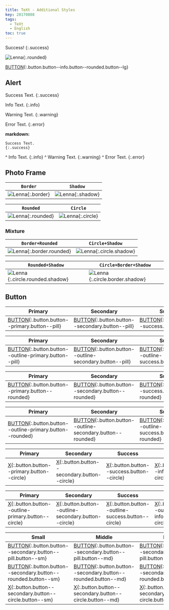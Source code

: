 ```yaml
---
title: TeXt - Additional Styles
key: 20170808
tags:
  - TeXt
  - English
toc: true
---
```


Success!
{:.success}

![Lenna](https://raw.githubusercontent.com/kitian616/jekyll-TeXt-theme/master/test/assets/images/lenna.jpg "Lenna_rounded"){:.rounded}

[BUTTON](#){:.button.button--info.button--rounded.button--lg}

<!--more-->

## Alert

Success Text.
{:.success}

Info Text.
{:.info}

Warning Text.
{:.warning}

Error Text.
{:.error}

**markdown:**

    Success Text.
    {:.success}
^
    Info Text.
    {:.info}
^
    Warning Text.
    {:.warning}
^
    Error Text.
    {:.error}

## Photo Frame

| `Border` | `Shadow` |
| ---- | ---- |
| ![Lenna](https://raw.githubusercontent.com/kitian616/jekyll-TeXt-theme/master/test/assets/images/lenna.jpg "Lenna_border"){:.border} | ![Lenna](https://raw.githubusercontent.com/kitian616/jekyll-TeXt-theme/master/test/assets/images/lenna.jpg "Lenna_shadow"){:.shadow} |


| `Rounded` | `Circle` |
| ---- | ---- |
| ![Lenna](https://raw.githubusercontent.com/kitian616/jekyll-TeXt-theme/master/test/assets/images/lenna.jpg "Lenna_rounded"){:.rounded} | ![Lenna](https://raw.githubusercontent.com/kitian616/jekyll-TeXt-theme/master/test/assets/images/lenna.jpg "Lenna_circle"){:.circle} |

### Mixture

| `Border+Rounded` | `Circle+Shadow` |
| ---- | ---- |
| ![Lenna](https://raw.githubusercontent.com/kitian616/jekyll-TeXt-theme/master/test/assets/images/lenna.jpg "Lenna_border+rounded"){:.border.rounded} | ![Lenna](https://raw.githubusercontent.com/kitian616/jekyll-TeXt-theme/master/test/assets/images/lenna.jpg "Lenna_circle+shadow"){:.circle.shadow} |

| `Rounded+Shadow` | `Circle+Border+Shadow` |
| ---- | ---- |
| ![Lenna](https://raw.githubusercontent.com/kitian616/jekyll-TeXt-theme/master/test/assets/images/lenna.jpg "Lenna_rounded+shadow"){:.circle.rounded.shadow} | ![Lenna](https://raw.githubusercontent.com/kitian616/jekyll-TeXt-theme/master/test/assets/images/lenna.jpg "Lenna_circle+border+shadow"){:.circle.border.shadow}

## Button

| Primary | Secondary | Success | Info | Warning | Error |
| ---- | ---- | ---- | ---- | ---- | ---- |
| [BUTTON](#){:.button.button--primary.button--pill} | [BUTTON](#){:.button.button--secondary.button--pill} | [BUTTON](#){:.button.button--success.button--pill} | [BUTTON](#){:.button.button--info.button--pill} | [BUTTON](#){:.button.button--warning.button--pill} | [BUTTON](#){:.button.button--error.button--pill} |

| Primary | Secondary | Success | Info | Warning | Error |
| ---- | ---- | ---- | ---- | ---- | ---- |
| [BUTTON](#){:.button.button--outline-primary.button--pill} | [BUTTON](#){:.button.button--outline-secondary.button--pill} | [BUTTON](#){:.button.button--outline-success.button--pill} | [BUTTON](#){:.button.button--outline-info.button--pill} | [BUTTON](#){:.button.button--outline-warning.button--pill} | [BUTTON](#){:.button.button--outline-error.button--pill} |

| Primary | Secondary | Success | Info | Warning | Error |
| ---- | ---- | ---- | ---- | ---- | ---- |
| [BUTTON](#){:.button.button--primary.button--rounded} | [BUTTON](#){:.button.button--secondary.button--rounded} | [BUTTON](#){:.button.button--success.button--rounded} | [BUTTON](#){:.button.button--info.button--rounded} | [BUTTON](#){:.button.button--warning.button--rounded} | [BUTTON](#){:.button.button--error.button--rounded} |

| Primary | Secondary | Success | Info | Warning | Error |
| ---- | ---- | ---- | ---- | ---- | ---- |
| [BUTTON](#){:.button.button--outline-primary.button--rounded} | [BUTTON](#){:.button.button--outline-secondary.button--rounded} | [BUTTON](#){:.button.button--outline-success.button--rounded} | [BUTTON](#){:.button.button--outline-info.button--rounded} | [BUTTON](#){:.button.button--outline-warning.button--rounded} | [BUTTON](#){:.button.button--outline-error.button--rounded} |

| Primary | Secondary | Success | Info | Warning | Error |
| ---- | ---- | ---- | ---- | ---- | ---- |
| [X](#){:.button.button--primary.button--circle} | [X](#){:.button.button--secondary.button--circle} | [X](#){:.button.button--success.button--circle} | [X](#){:.button.button--info.button--circle} | [X](#){:.button.button--warning.button--circle} | [X](#){:.button.button--error.button--circle} |

| Primary | Secondary | Success | Info | Warning | Error |
| ---- | ---- | ---- | ---- | ---- | ---- |
| [X](#){:.button.button--outline-primary.button--circle} | [X](#){:.button.button--outline-secondary.button--circle} | [X](#){:.button.button--outline-success.button--circle} | [X](#){:.button.button--outline-info.button--circle} | [X](#){:.button.button--outline-warning.button--circle} | [X](#){:.button.button--outline-error.button--circle} |

| Small | Middle | Large |
| ---- | ---- | ---- |
| [BUTTON](#){:.button.button--secondary.button--pill.button--sm} | [BUTTON](#){:.button.button--secondary.button--pill.button--md} | [BUTTON](#){:.button.button--secondary.button--pill.button--lg} |
| [BUTTON](#){:.button.button--secondary.button--rounded.button--sm} | [BUTTON](#){:.button.button--secondary.button--rounded.button--md} | [BUTTON](#){:.button.button--secondary.button--rounded.button--lg} |
| [X](#){:.button.button--secondary.button--circle.button--sm} | [X](#){:.button.button--secondary.button--circle.button--md} | [X](#){:.button.button--secondary.button--circle.button--lg} |